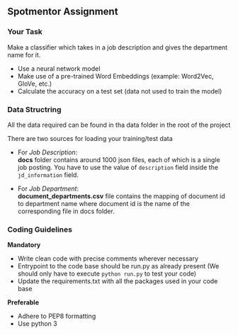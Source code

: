 ## Spotmentor Assignment

### Your Task

Make a classifier which takes in a job description and gives the department name for it.

*   Use a neural network model
*   Make use of a pre-trained Word Embeddings (example: Word2Vec, GloVe, etc.)
*   Calculate the accuracy on a test set (data not used to train the model)

### Data Structring

All the data required can be found in tha data folder in the root of the project

There are two sources for loading your training/test data

*   For *Job Description*:  
   **docs** folder contains around 1000 json files, each of which is a single job posting. You have to use the value of `description` field inside the `jd_information` field.

*   For *Job Department*:  
   **document_departments.csv** file contains the mapping of document id to department name where document id is the name of the corresponding file in docs folder.

### Coding Guidelines

**Mandatory**

*   Write clean code with precise comments wherever necessary
*   Entrypoint to the code base should be run.py as already present (We should only have to execute `python run.py` to test your code)
*   Update the requirements.txt with all the packages used in your code base

**Preferable**

*   Adhere to PEP8 formatting
*   Use python 3

